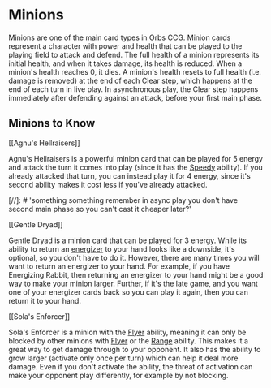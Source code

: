 # Minions

Minions are one of the main card types in Orbs CCG. Minion cards represent a character with power and health that can be played to the playing field to attack and defend. The full health of a minion represents its initial health, and when it takes damage, its health is reduced. When a minion's health reaches 0, it dies. A minion's health resets to full health (i.e. damage is removed) at the end of each Clear step, which happens at the end of each turn in live play. In asynchronous play, the Clear step happens immediately after defending against an attack, before your first main phase.

## Minions to Know

[[Agnu's Hellraisers]]

Agnu's Hellraisers is a powerful minion card that can be played for 5 energy and attack the turn it comes into play (since it has the [Speedy](./glossary.md#speedy) ability). If you already attacked that turn, you can instead play it for 4 energy, since it's second ability makes it cost less if you've already attacked.

[//]: # 'something something remember in async play you don't have second main phase so you can't cast it cheaper later?'

[[Gentle Dryad]]

Gentle Dryad is a minion card that can be played for 3 energy. While its ability to return an [energizer](../basics/card_types.md#energizers) to your hand looks like a downside, it's optional, so you don't have to do it. However, there are many times you will want to return an energizer to your hand. For example, if you have Energizing Rabbit, then returning an energizer to your hand might be a good way to make your minion larger. Further, if it's the late game, and you want one of your energizer cards back so you can play it again, then you can return it to your hand.

[[Sola's Enforcer]]

Sola's Enforcer is a minion with the [Flyer](./glossary.md#flyer) ability, meaning it can only be blocked by other minions with [Flyer](./glossary.md#flyer) or the [Range](./glossary.md#range) ability. This makes it a great way to get damage through to your opponent. It also has the ability to grow larger (activate only once per turn) which can help it deal more damage. Even if you don't activate the ability, the threat of activation can make your opponent play differently, for example by not blocking.

